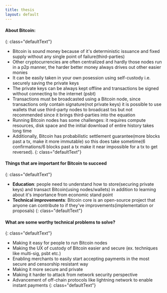 ```yaml
---
title: thesis
layout: default
---
```


#### About Bitcoin:
{: class="defaultText"}

- Bitcoin is sound money because of it's deterministic issuance and fixed supply without any single point of failure(third-parties)
- Other cryptocurrencies are often centralized and hardly those nodes run in a p2p manner, the harder better money always drives out other easier monies
- It can be easily taken in your own posession using self-custody i.e. securely saving the private keys
- The private keys can be always kept offline and transactions be signed without connecting to the internet (psbt)
- Transactions must be broadcasted using a Bitcoin node, since transactions only contain signature(not private keys) it is possible to use wallets that use third-party nodes to broadcast txs but not recommended since it brings third-parties into the equation
- Running Bitcoin nodes has some challenges: it requires compute resources, disk space and the initial download of entire history takes long time
- Additionally, Bitcoin has probabilistic settlement guarantee(more blocks past a tx, make it more immutable) so this does take sometime(6 confirmations/6 blocks past a tx make it near impossible for a tx to get reversed).
{: class="defaultText"}

#### Things that are important for Bitcoin to succeed
{: class="defaultText"}

- **Education**: people need to understand how to store(securing private keys) and transact Bitcoin(using nodes/wallets) in addition to learning about it's importance from economic stand point
- **Technical improvements**: Bitcoin core is an open-source project that anyone can contribute to if they've improvements(implementation or proposals)
{: class="defaultText"}

#### What are some worthy technical problems to solve?
{: class="defaultText"}

- Making it easy for people to run Bitcoin nodes 
- Making the UX of custody of Bitcoin easier and secure (ex. techniques like multi-sig, psbt etc.)
- Enabling merchants to easily start accepting payments in the most secure and censorship resistant way
- Making it more secure and private
- Making it harder to attack from network security perspective
- Advancement of off-chain protocols like lightning network to enable instant payments
{: class="defaultText"}